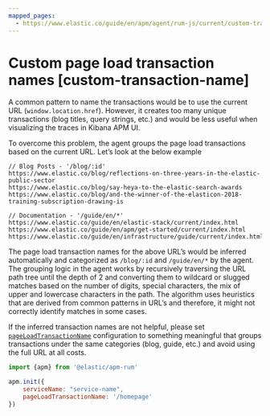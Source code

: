 ```yaml
---
mapped_pages:
  - https://www.elastic.co/guide/en/apm/agent/rum-js/current/custom-transaction-name.html
---
```


# Custom page load transaction names [custom-transaction-name]

A common pattern to name the transactions would be to use the current URL (`window.location.href`). However, it creates too many unique transactions (blog titles, query strings, etc.) and would be less useful when visualizing the traces in Kibana APM UI.

To overcome this problem, the agent groups the page load transactions based on the current URL. Let’s look at the below example

```text
// Blog Posts - '/blog/:id'
https://www.elastic.co/blog/reflections-on-three-years-in-the-elastic-public-sector
https://www.elastic.co/blog/say-heya-to-the-elastic-search-awards
https://www.elastic.co/blog/and-the-winner-of-the-elasticon-2018-training-subscription-drawing-is

// Documentation - '/guide/en/*'
https://www.elastic.co/guide/en/elastic-stack/current/index.html
https://www.elastic.co/guide/en/apm/get-started/current/index.html
https://www.elastic.co/guide/en/infrastructure/guide/current/index.html
```

The page load transaction names for the above URL’s would be inferred automatically and categorized as `/blog/:id` and `/guide/en/*` by the agent. The grouping logic in the agent works by recursively traversing the URL path tree until the depth of 2 and converting them to wildcard or slugged matches based on the number of digits, special characters, the mix of upper and lowercase characters in the path. The algorithm uses heuristics that are derived from common patterns in URL’s and therefore, it might not correctly identify matches in some cases.

If the inferred transaction names are not helpful, please set [`pageLoadTransactionName`](/reference/configuration.md#page-load-transaction-name) configuration to something meaningful that groups transactions under the same categories (blog, guide, etc.) and avoid using the full URL at all costs.

```js
import {apm} from '@elastic/apm-rum'

apm.init({
    serviceName: "service-name",
    pageLoadTransactionName: '/homepage'
})
```

